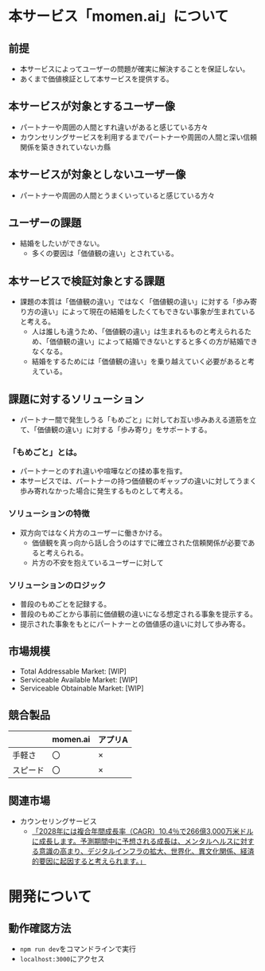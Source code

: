 # 本サービス「momen.ai」について

## 前提

- 本サービスによってユーザーの問題が確実に解決することを保証しない。
- あくまで価値検証として本サービスを提供する。

## 本サービスが対象とするユーザー像

- パートナーや周囲の人間とすれ違いがあると感じている方々
- カウンセリングサービスを利用するまでパートナーや周囲の人間と深い信頼関係を築ききれていないカ縣

## 本サービスが対象としないユーザー像

- パートナーや周囲の人間とうまくいっていると感じている方々

## ユーザーの課題

- 結婚をしたいができない。
  - 多くの要因は「価値観の違い」とされている。

## 本サービスで検証対象とする課題

- 課題の本質は「価値観の違い」ではなく「価値観の違い」に対する「歩み寄り方の違い」によって現在の結婚をしたくてもできない事象が生まれていると考える。
  - 人は誰しも違うため、「価値観の違い」は生まれるものと考えられるため、「価値観の違い」によって結婚できないとすると多くの方が結婚できなくなる。
  - 結婚をするためには「価値観の違い」を乗り越えていく必要があると考えている。

## 課題に対するソリューション

- パートナー間で発生しうる「もめごと」に対してお互い歩みあえる道筋を立て、「価値観の違い」に対する「歩み寄り」をサポートする。

### 「もめごと」とは。

- パートナーとのすれ違いや喧嘩などの揉め事を指す。
- 本サービスでは、パートナーの持つ価値観のギャップの違いに対してうまく歩み寄れなかった場合に発生するものとして考える。

### ソリューションの特徴

- 双方向ではなく片方のユーザーに働きかける。
  - 価値観を真っ向から話し合うのはすでに確立された信頼関係が必要であると考えられる。
  - 片方の不安を抱えているユーザーに対して

### ソリューションのロジック

- 普段のもめごとを記録する。
- 普段のもめごとから事前に価値観の違いになる想定される事象を提示する。
- 提示された事象をもとにパートナーとの価値感の違いに対して歩み寄る。

## 市場規模

- Total Addressable Market: [WIP]
- Serviceable Available Market: [WIP]
- Serviceable Obtainable Market: [WIP]

## 競合製品

|          | momen.ai | アプリA |
| -------- | -------- | ------- |
| 手軽さ   | 〇       | ×       |
| スピード | 〇       | ×       |

## 関連市場

- カウンセリングサービス
  - [「2028年には複合年間成長率（CAGR）10.4％で266億3,000万米ドルに成長します。予測期間中に予想される成長は、メンタルヘルスに対する意識の高まり、デジタルインフラの拡大、世界化、異文化関係、経済的要因に起因すると考えられます。」](https://www.gii.co.jp/report/tbrc1582556-online-couples-therapy-counseling-services-global.html)

# 開発について

## 動作確認方法

- `npm run dev`をコマンドラインで実行
- `localhost:3000`にアクセス
